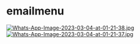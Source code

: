 # emailmenu
[![Whats-App-Image-2023-03-04-at-01-21-38.jpg](https://i.postimg.cc/dtXrPyX3/Whats-App-Image-2023-03-04-at-01-21-38.jpg)](https://postimg.cc/QHQHcHjZ)
[![Whats-App-Image-2023-03-04-at-01-21-37.jpg](https://i.postimg.cc/C5R5mvwN/Whats-App-Image-2023-03-04-at-01-21-37.jpg)](https://postimg.cc/m1GTryzz)
